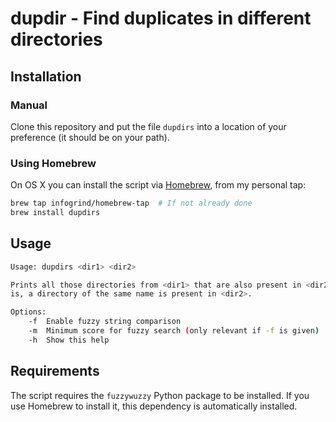 # dupdir - Find duplicates in different directories

## Installation

### Manual

Clone this repository and put the file `dupdirs` into a location of your
preference (it should be on your path).

### Using Homebrew

On OS X you can install the script via [Homebrew](https://brew.sh/), from my
personal tap:

```sh
brew tap infogrind/homebrew-tap  # If not already done
brew install dupdirs
```


## Usage

```sh
Usage: dupdirs <dir1> <dir2>

Prints all those directories from <dir1> that are also present in <dir2>. That
is, a directory of the same name is present in <dir2>.

Options:
    -f  Enable fuzzy string comparison
    -m  Minimum score for fuzzy search (only relevant if -f is given)
    -h  Show this help
```


## Requirements

The script requires the `fuzzywuzzy` Python package to be installed. If you use
Homebrew to install it, this dependency is automatically installed.
